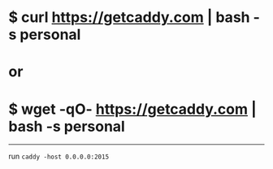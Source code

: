 #	$ curl https://getcaddy.com | bash -s personal
#	 or
#	$ wget -qO- https://getcaddy.com | bash -s personal

---

run `caddy -host 0.0.0.0:2015`
